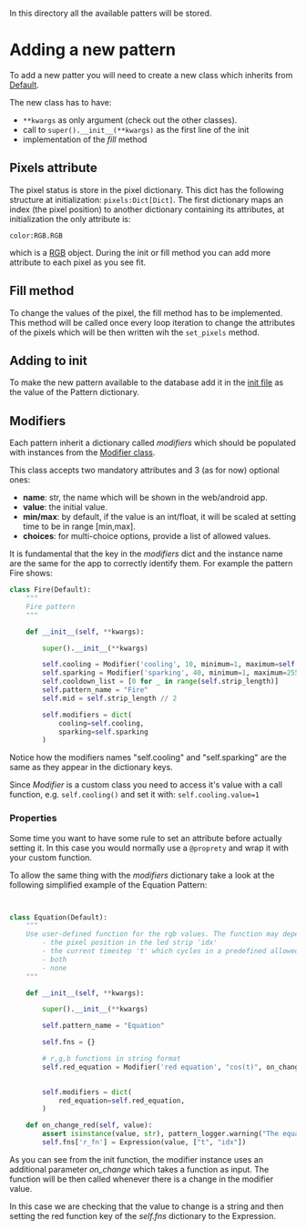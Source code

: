 In this directory all the available patters will be stored.

# Adding a new pattern
To add a new patter you will need to create a new class which inherits from [Default](default.py).

The new class has to have:
- `**kwargs` as only argument (check out the other classes).
- call to `super().__init__(**kwargs)` as the first line of the init
- implementation of the _fill_ method

## Pixels attribute
The pixel status is store in the pixel dictionary.
This dict has the following structure at initialization: `pixels:Dict[Dict]`.
The first dictionary maps an index (the pixel position) to another dictionary containing its attributes, at initialization the only attribute is:

`color:RGB.RGB`

which is a [RGB](/utils/rgb.py) object. During the init or fill method you can add more attribute to each pixel as you see fit.

## Fill method
To change the values of the pixel, the fill method has to be implemented. This method will be called once every loop 
iteration to change the attributes of the pixels which will be then written wih the `set_pixels` method.

## Adding to init
To make the new pattern available to the database add it in the [init file](__init__.py) as the value of the Pattern dictionary. 


## Modifiers
Each pattern inherit a dictionary called _modifiers_  which should be populated with instances from the [Modifier class](../utils/modifier.py).

This class accepts two mandatory attributes and 3 (as for now) optional ones:
- __name__: str, the name which will be shown in the web/android app.
- __value__: the initial value.
- __min/max__: by default, if the value is an int/float, it will be scaled at setting time to be in range [min,max].
- __choices__: for multi-choice options, provide a list of allowed values. 

It is fundamental that the key in the _modifiers_ dict and the instance name are the same for the app to correctly identify them.
For example the pattern Fire shows:

```python
class Fire(Default):
    """
    Fire pattern
    """

    def __init__(self, **kwargs):

        super().__init__(**kwargs)

        self.cooling = Modifier('cooling', 10, minimum=1, maximum=self.strip_length)
        self.sparking = Modifier('sparking', 40, minimum=1, maximum=255)
        self.cooldown_list = [0 for _ in range(self.strip_length)]
        self.pattern_name = "Fire"
        self.mid = self.strip_length // 2

        self.modifiers = dict(
            cooling=self.cooling,
            sparking=self.sparking
        )

```

Notice how the modifiers names "self.cooling" and "self.sparking" are the same as they appear in the dictionary keys.

Since _Modifier_ is a custom class you need to access it's value with a call function, e.g. `self.cooling()` and set it with: `self.cooling.value=1`


### Properties
Some time you want to have some rule to set an attribute before actually setting it. In this case you would normally use a `@proprety` and wrap it with your custom function. 

To allow the same thing with the _modifiers_ dictionary take a look at the following simplified example of the Equation Pattern:

```python


class Equation(Default):
    """
    Use user-defined function for the rgb values. The function may depend on :
        - the pixel position in the led strip 'idx'
        - the current timestep 't' which cycles in a predefined allowed range.
        - both
        - none
    """

    def __init__(self, **kwargs):

        super().__init__(**kwargs)

        self.pattern_name = "Equation"

        self.fns = {}

        # r,g,b functions in string format
        self.red_equation = Modifier('red equation', "cos(t)", on_change=self.on_change_red)

       
        self.modifiers = dict(
            red_equation=self.red_equation,
        )

    def on_change_red(self, value):
        assert isinstance(value, str), pattern_logger.warning("The equation value is not a string")
        self.fns['r_fn'] = Expression(value, ["t", "idx"])


```

As you can see from the init function, the modifier instance uses an additional parameter _on_change_ which takes a function as input. 
The function will be then called whenever there is a change in the modifier value.

In this case we are checking that the value to change is a string and then setting the red function key of the _self.fns_ dictionary to the Expression.






















